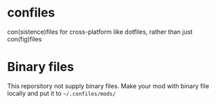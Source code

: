 # confiles

con(sistence)files for cross-platform like dotfiles, rather than just con(fig)files

# Binary files

This reporsitory not supply binary files. Make your mod with binary file locally and put it to `~/.confiles/mods/`
